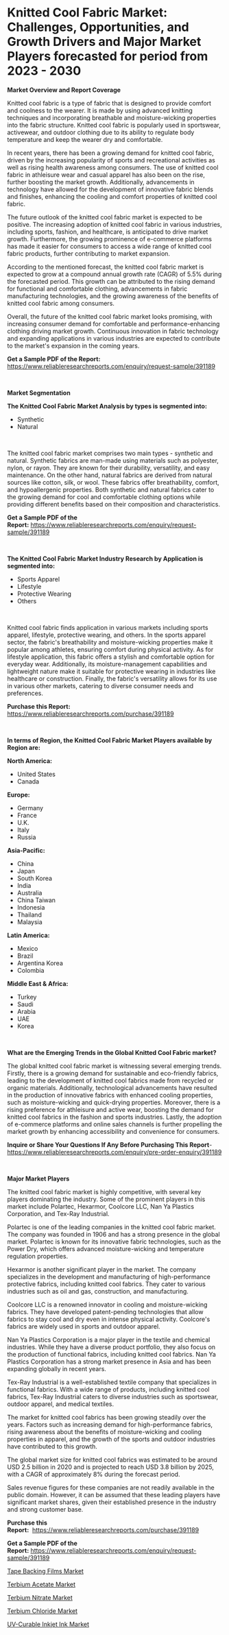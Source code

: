 <p><h1>Knitted Cool Fabric Market: Challenges, Opportunities, and Growth Drivers and Major Market Players forecasted for period from 2023 - 2030</h1></p><p><strong>Market Overview and Report Coverage</strong></p>
<p><p>Knitted cool fabric is a type of fabric that is designed to provide comfort and coolness to the wearer. It is made by using advanced knitting techniques and incorporating breathable and moisture-wicking properties into the fabric structure. Knitted cool fabric is popularly used in sportswear, activewear, and outdoor clothing due to its ability to regulate body temperature and keep the wearer dry and comfortable.</p><p>In recent years, there has been a growing demand for knitted cool fabric, driven by the increasing popularity of sports and recreational activities as well as rising health awareness among consumers. The use of knitted cool fabric in athleisure wear and casual apparel has also been on the rise, further boosting the market growth. Additionally, advancements in technology have allowed for the development of innovative fabric blends and finishes, enhancing the cooling and comfort properties of knitted cool fabric.</p><p>The future outlook of the knitted cool fabric market is expected to be positive. The increasing adoption of knitted cool fabric in various industries, including sports, fashion, and healthcare, is anticipated to drive market growth. Furthermore, the growing prominence of e-commerce platforms has made it easier for consumers to access a wide range of knitted cool fabric products, further contributing to market expansion.</p><p>According to the mentioned forecast, the knitted cool fabric market is expected to grow at a compound annual growth rate (CAGR) of 5.5% during the forecasted period. This growth can be attributed to the rising demand for functional and comfortable clothing, advancements in fabric manufacturing technologies, and the growing awareness of the benefits of knitted cool fabric among consumers.</p><p>Overall, the future of the knitted cool fabric market looks promising, with increasing consumer demand for comfortable and performance-enhancing clothing driving market growth. Continuous innovation in fabric technology and expanding applications in various industries are expected to contribute to the market's expansion in the coming years.</p></p>
<p><strong>Get a Sample PDF of the Report:</strong> <a href="https://www.reliableresearchreports.com/enquiry/request-sample/391189">https://www.reliableresearchreports.com/enquiry/request-sample/391189</a></p>
<p>&nbsp;</p>
<p><strong>Market Segmentation</strong></p>
<p><strong>The Knitted Cool Fabric Market Analysis by types is segmented into:</strong></p>
<p><ul><li>Synthetic</li><li>Natural</li></ul></p>
<p>&nbsp;</p>
<p><p>The knitted cool fabric market comprises two main types - synthetic and natural. Synthetic fabrics are man-made using materials such as polyester, nylon, or rayon. They are known for their durability, versatility, and easy maintenance. On the other hand, natural fabrics are derived from natural sources like cotton, silk, or wool. These fabrics offer breathability, comfort, and hypoallergenic properties. Both synthetic and natural fabrics cater to the growing demand for cool and comfortable clothing options while providing different benefits based on their composition and characteristics.</p></p>
<p><strong>Get a Sample PDF of the Report:</strong>&nbsp;<a href="https://www.reliableresearchreports.com/enquiry/request-sample/391189">https://www.reliableresearchreports.com/enquiry/request-sample/391189</a></p>
<p>&nbsp;</p>
<p><strong>The Knitted Cool Fabric Market Industry Research by Application is segmented into:</strong></p>
<p><ul><li>Sports Apparel</li><li>Lifestyle</li><li>Protective Wearing</li><li>Others</li></ul></p>
<p>&nbsp;</p>
<p><p>Knitted cool fabric finds application in various markets including sports apparel, lifestyle, protective wearing, and others. In the sports apparel sector, the fabric's breathability and moisture-wicking properties make it popular among athletes, ensuring comfort during physical activity. As for lifestyle application, this fabric offers a stylish and comfortable option for everyday wear. Additionally, its moisture-management capabilities and lightweight nature make it suitable for protective wearing in industries like healthcare or construction. Finally, the fabric's versatility allows for its use in various other markets, catering to diverse consumer needs and preferences.</p></p>
<p><strong>Purchase this Report:</strong>&nbsp; <a href="https://www.reliableresearchreports.com/purchase/391189">https://www.reliableresearchreports.com/purchase/391189</a></p>
<p>&nbsp;</p>
<p><strong>In terms of Region, the Knitted Cool Fabric Market Players available by Region are:</strong></p>
<p>
    <p> <strong> North America: </strong>
        <ul>
            <li>United States</li>
            <li>Canada</li>
        </ul>
        </p> 
    <p> <strong> Europe: </strong>
        <ul>
            <li>Germany</li>
            <li>France</li>
            <li>U.K.</li>
            <li>Italy</li>
            <li>Russia</li>
        </ul>
        </p> 
    <p> <strong> Asia-Pacific: </strong>
        <ul>
            <li>China</li>
            <li>Japan</li>
            <li>South Korea</li>
            <li>India</li>
            <li>Australia</li>
            <li>China Taiwan</li>
            <li>Indonesia</li>
            <li>Thailand</li>
            <li>Malaysia</li>
        </ul>
        </p> 
    <p> <strong> Latin America: </strong>
        <ul>
            <li>Mexico</li>
            <li>Brazil</li>
            <li>Argentina Korea</li>
            <li>Colombia</li>
        </ul>
        </p> 
    <p> <strong> Middle East & Africa: </strong>
        <ul>
            <li>Turkey</li>
            <li>Saudi</li>
            <li>Arabia</li>
            <li>UAE</li>
            <li>Korea</li>
        </ul>
    </p>
    </p>
<p>&nbsp;</p>
<p><strong>What are the Emerging Trends in the Global Knitted Cool Fabric market?</strong></p>
<p><p>The global knitted cool fabric market is witnessing several emerging trends. Firstly, there is a growing demand for sustainable and eco-friendly fabrics, leading to the development of knitted cool fabrics made from recycled or organic materials. Additionally, technological advancements have resulted in the production of innovative fabrics with enhanced cooling properties, such as moisture-wicking and quick-drying properties. Moreover, there is a rising preference for athleisure and active wear, boosting the demand for knitted cool fabrics in the fashion and sports industries. Lastly, the adoption of e-commerce platforms and online sales channels is further propelling the market growth by enhancing accessibility and convenience for consumers.</p></p>
<p><strong>Inquire or Share Your Questions If Any Before Purchasing This Report</strong>- <a href="https://www.reliableresearchreports.com/enquiry/pre-order-enquiry/391189">https://www.reliableresearchreports.com/enquiry/pre-order-enquiry/391189</a></p>
<p>&nbsp;</p>
<p><strong>Major Market Players</strong></p>
<p><p>The knitted cool fabric market is highly competitive, with several key players dominating the industry. Some of the prominent players in this market include Polartec, Hexarmor, Coolcore LLC, Nan Ya Plastics Corporation, and Tex-Ray Industrial.</p><p>Polartec is one of the leading companies in the knitted cool fabric market. The company was founded in 1906 and has a strong presence in the global market. Polartec is known for its innovative fabric technologies, such as the Power Dry, which offers advanced moisture-wicking and temperature regulation properties.</p><p>Hexarmor is another significant player in the market. The company specializes in the development and manufacturing of high-performance protective fabrics, including knitted cool fabrics. They cater to various industries such as oil and gas, construction, and manufacturing.</p><p>Coolcore LLC is a renowned innovator in cooling and moisture-wicking fabrics. They have developed patent-pending technologies that allow fabrics to stay cool and dry even in intense physical activity. Coolcore's fabrics are widely used in sports and outdoor apparel.</p><p>Nan Ya Plastics Corporation is a major player in the textile and chemical industries. While they have a diverse product portfolio, they also focus on the production of functional fabrics, including knitted cool fabrics. Nan Ya Plastics Corporation has a strong market presence in Asia and has been expanding globally in recent years.</p><p>Tex-Ray Industrial is a well-established textile company that specializes in functional fabrics. With a wide range of products, including knitted cool fabrics, Tex-Ray Industrial caters to diverse industries such as sportswear, outdoor apparel, and medical textiles.</p><p>The market for knitted cool fabrics has been growing steadily over the years. Factors such as increasing demand for high-performance fabrics, rising awareness about the benefits of moisture-wicking and cooling properties in apparel, and the growth of the sports and outdoor industries have contributed to this growth.</p><p>The global market size for knitted cool fabrics was estimated to be around USD 2.5 billion in 2020 and is projected to reach USD 3.8 billion by 2025, with a CAGR of approximately 8% during the forecast period.</p><p>Sales revenue figures for these companies are not readily available in the public domain. However, it can be assumed that these leading players have significant market shares, given their established presence in the industry and strong customer base.</p></p>
<p><strong>Purchase this Report:</strong>&nbsp;&nbsp;<a href="https://www.reliableresearchreports.com/purchase/391189">https://www.reliableresearchreports.com/purchase/391189</a></p>
<p></p>
<p><strong>Get a Sample PDF of the Report:</strong>&nbsp;<a href="https://www.reliableresearchreports.com/enquiry/request-sample/391189">https://www.reliableresearchreports.com/enquiry/request-sample/391189</a></p>
<p><p><a href="https://github.com/Krish2023na/Market-Research-Report-List-1/blob/main/tape-backing-films-market.md">Tape Backing Films Market</a></p><p><a href="https://medium.com/@caleighhane2777/terbium-acetate-market-size-cagr-trends-2024-2030-44b1a63f6f17">Terbium Acetate Market</a></p><p><a href="https://medium.com/@dennismurphy47/terbium-nitrate-market-comprehensive-assessment-by-type-application-and-geography-275522db1965">Terbium Nitrate Market</a></p><p><a href="https://medium.com/@irwingibson727/terbium-chloride-market-comprehensive-assessment-by-type-application-and-geography-68452e9a3e7e">Terbium Chloride Market</a></p><p><a href="https://github.com/kuntayevaz/Market-Research-Report-List-1/blob/main/uv-curable-inkjet-ink-market.md">UV-Curable Inkjet Ink Market</a></p></p>